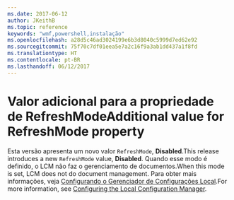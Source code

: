 ```yaml
---
ms.date: 2017-06-12
author: JKeithB
ms.topic: reference
keywords: "wmf,powershell,instalação"
ms.openlocfilehash: a28d5c46ad3024199e6b3d8040c5999d7ed62e92
ms.sourcegitcommit: 75f70c7df01eea5e7a2c16f9a3ab1dd437a1f8fd
ms.translationtype: HT
ms.contentlocale: pt-BR
ms.lasthandoff: 06/12/2017
---
```

# <a name="additional-value-for-refreshmode-property"></a><span data-ttu-id="3ba73-102">Valor adicional para a propriedade de RefreshMode</span><span class="sxs-lookup"><span data-stu-id="3ba73-102">Additional value for RefreshMode property</span></span>

<span data-ttu-id="3ba73-103">Esta versão apresenta um novo valor `RefreshMode`, **Disabled**.</span><span class="sxs-lookup"><span data-stu-id="3ba73-103">This release introduces a new `RefreshMode` value, **Disabled**.</span></span> <span data-ttu-id="3ba73-104">Quando esse modo é definido, o LCM não faz o gerenciamento de documentos.</span><span class="sxs-lookup"><span data-stu-id="3ba73-104">When this mode is set, LCM does not do document management.</span></span> <span data-ttu-id="3ba73-105">Para obter mais informações, veja [Configurando o Gerenciador de Configurações Local](https://msdn.microsoft.com/powershell/dsc/metaconfig).</span><span class="sxs-lookup"><span data-stu-id="3ba73-105">For more information, see [Configuring the Local Configuration Manager](https://msdn.microsoft.com/powershell/dsc/metaconfig).</span></span>

